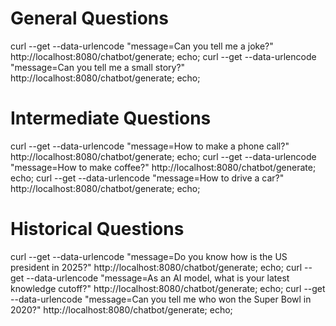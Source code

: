 # General Questions
curl --get --data-urlencode "message=Can you tell me a joke?" http://localhost:8080/chatbot/generate; echo;
curl --get --data-urlencode "message=Can you tell me a small story?" http://localhost:8080/chatbot/generate; echo;

# Intermediate Questions
curl --get --data-urlencode "message=How to make a phone call?" http://localhost:8080/chatbot/generate; echo;
curl --get --data-urlencode "message=How to make coffee?" http://localhost:8080/chatbot/generate; echo;
curl --get --data-urlencode "message=How to drive a car?" http://localhost:8080/chatbot/generate; echo;

# Historical Questions
curl --get --data-urlencode "message=Do you know how is the US president in 2025?" http://localhost:8080/chatbot/generate; echo;
curl --get --data-urlencode "message=As an AI model, what is your latest knowledge cutoff?" http://localhost:8080/chatbot/generate; echo;
curl --get --data-urlencode "message=Can you tell me who won the Super Bowl in 2020?" http://localhost:8080/chatbot/generate; echo;

